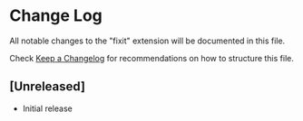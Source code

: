 # Change Log

All notable changes to the "fixit" extension will be documented in this file.

Check [Keep a Changelog](http://keepachangelog.com/) for recommendations on how to structure this file.

## [Unreleased]

- Initial release